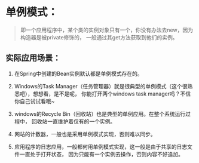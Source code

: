 # 单例模式：

> 即一个应用程序中，某个类的实例对象只有一个，你没有办法去new，因为构造器是被private修饰的，
> 一般通过其get方法获取到他们的实例。

## 实际应用场景：

1. 在Spring中创建的Bean实例默认都是单例模式存在的。

1. Windows的Task Manager（任务管理器）就是很典型的单例模式（这个很熟悉吧），想想看，是不是呢，
你能打开两个windows task manager吗？不信你自己试试看哦~

1. windows的Recycle Bin（回收站）也是典型的单例应用。在整个系统运行过程中，
回收站一直维护着仅有的一个实例。

1. 网站的计数器，一般也是采用单例模式实现，否则难以同步。

1. 应用程序的日志应用，一般都何用单例模式实现，这一般是由于共享的日志文件一直处于打开状态，
因为只能有一个实例去操作，否则内容不好追加。